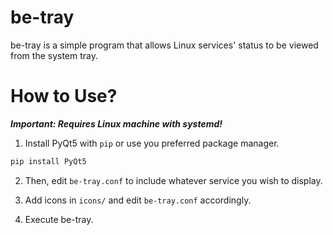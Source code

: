 # be-tray

be-tray is a simple program that allows Linux services' status to be viewed from the system tray.

# How to Use?

**_Important: Requires Linux machine with systemd!_**

1. Install PyQt5 with `pip` or use you preferred package manager.

```sh
pip install PyQt5
```

2. Then, edit `be-tray.conf` to include whatever service you wish to display.

3. Add icons in `icons/` and edit `be-tray.conf` accordingly.

4. Execute be-tray.
